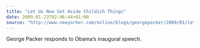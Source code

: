 ```yaml
---
title: "Let Us Now Set Aside Childish Things"
date: 2009-01-23T02:46:44+01:00
source: "http://www.newyorker.com/online/blogs/georgepacker/2009/01/let-us-now-set.html"
---
```


George Packer responds to Obama’s inaugural speech.
